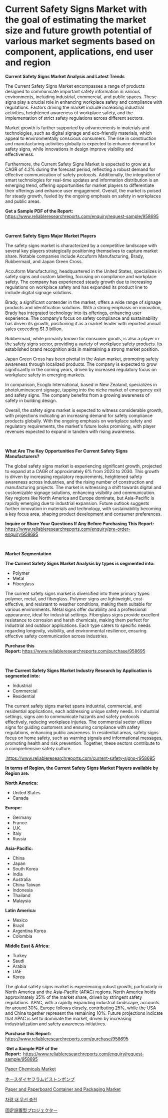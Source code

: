 <p><h1>Current Safety Signs Market with the goal of estimating the market size and future growth potential of various market segments based on component, applications, end user and region</h1></p><p><strong>Current Safety Signs Market Analysis and Latest Trends</strong></p>
<p><p>The Current Safety Signs Market encompasses a range of products designed to communicate important safety information in various environments, including industrial, commercial, and public spaces. These signs play a crucial role in enhancing workplace safety and compliance with regulations. Factors driving the market include increasing industrial activities, heightened awareness of workplace safety, and the implementation of strict safety regulations across different sectors.</p><p>Market growth is further supported by advancements in materials and technologies, such as digital signage and eco-friendly materials, which appeal to environmentally conscious consumers. The rise in construction and manufacturing activities globally is expected to enhance demand for safety signs, while innovations in design improve visibility and effectiveness.</p><p>Furthermore, the Current Safety Signs Market is expected to grow at a CAGR of 4.2% during the forecast period, reflecting a robust demand for effective communication of safety protocols. Additionally, the integration of smart technologies for real-time updates and information distribution is an emerging trend, offering opportunities for market players to differentiate their offerings and enhance user engagement. Overall, the market is poised for steady growth, fueled by the ongoing emphasis on safety in workplaces and public areas.</p></p>
<p><strong>Get a Sample PDF of the Report:&nbsp;</strong> <a href="https://www.reliableresearchreports.com/enquiry/request-sample/958695">https://www.reliableresearchreports.com/enquiry/request-sample/958695</a></p>
<p>&nbsp;</p>
<p><strong>Current Safety Signs Major Market Players</strong></p>
<p><p>The safety signs market is characterized by a competitive landscape with several key players strategically positioning themselves to capture market share. Notable companies include Accuform Manufacturing, Brady, Rubbermaid, and Japan Green Cross. </p><p>Accuform Manufacturing, headquartered in the United States, specializes in safety signs and custom labeling, focusing on compliance and workplace safety. The company has experienced steady growth due to increasing regulations on workplace safety and has expanded its product line to include digital signage solutions.</p><p>Brady, a significant contender in the market, offers a wide range of signage products and identification solutions. With a strong emphasis on innovation, Brady has integrated technology into its offerings, enhancing user experience. The company’s focus on safety compliance and sustainability has driven its growth, positioning it as a market leader with reported annual sales exceeding $1.3 billion.</p><p>Rubbermaid, while primarily known for consumer goods, is also a player in the safety signs sector, providing a variety of workplace safety products. Its established brand recognition aids in maintaining a strong market position.</p><p>Japan Green Cross has been pivotal in the Asian market, promoting safety awareness through localized products. The company is expected to grow significantly in the coming years, driven by increased regulatory focus on workplace safety in emerging markets.</p><p>In comparison, Ecoglo International, based in New Zealand, specializes in photoluminescent signage, tapping into the niche market of emergency exit and safety signs. The company benefits from a growing awareness of safety in building design.</p><p>Overall, the safety signs market is expected to witness considerable growth, with projections indicating an increasing demand for safety compliance products globally. With the ongoing emphasis on workplace safety and regulatory requirements, the market's future looks promising, with player revenues expected to expand in tandem with rising awareness.</p></p>
<p>&nbsp;</p>
<p><strong>What Are The Key Opportunities For Current Safety Signs Manufacturers?</strong></p>
<p><p>The global safety signs market is experiencing significant growth, projected to expand at a CAGR of approximately 6% from 2023 to 2030. This growth is driven by increasing regulatory requirements, heightened safety awareness across industries, and the rising number of construction and manufacturing projects. The market is witnessing a shift towards digital and customizable signage solutions, enhancing visibility and communication. Key regions like North America and Europe dominate, but Asia-Pacific is rapidly emerging due to industrial expansion. Future outlook suggests further innovation in materials and technology, with sustainability becoming a key focus area, shaping product development and consumer preferences.</p></p>
<p><strong>Inquire or Share Your Questions If Any Before Purchasing This Report:</strong> <a href="https://www.reliableresearchreports.com/enquiry/pre-order-enquiry/958695">https://www.reliableresearchreports.com/enquiry/pre-order-enquiry/958695</a></p>
<p>&nbsp;</p>
<p><strong>Market Segmentation</strong></p>
<p><strong>The Current Safety Signs Market Analysis by types is segmented into:</strong></p>
<p><ul><li>Polymer</li><li>Metal</li><li>Fiberglass</li></ul></p>
<p><p>The current safety signs market is diversified into three primary types: polymer, metal, and fiberglass. Polymer signs are lightweight, cost-effective, and resistant to weather conditions, making them suitable for various environments. Metal signs offer durability and a professional appearance, ideal for industrial settings. Fiberglass signs provide excellent resistance to corrosion and harsh chemicals, making them perfect for industrial and outdoor applications. Each type caters to specific needs regarding longevity, visibility, and environmental resilience, ensuring effective safety communication across industries.</p></p>
<p><strong>Purchase this Report:&nbsp;</strong><a href="https://www.reliableresearchreports.com/purchase/958695">https://www.reliableresearchreports.com/purchase/958695</a></p>
<p>&nbsp;</p>
<p><strong>The Current Safety Signs Market Industry Research by Application is segmented into:</strong></p>
<p><ul><li>Industrial</li><li>Commercial</li><li>Residential</li></ul></p>
<p><p>The current safety signs market spans industrial, commercial, and residential applications, each addressing unique safety needs. In industrial settings, signs aim to communicate hazards and safety protocols effectively, reducing workplace injuries. The commercial sector utilizes signs for guiding customers and ensuring compliance with safety regulations, enhancing public awareness. In residential areas, safety signs focus on home safety, such as warning signals and informational messages, promoting health and risk prevention. Together, these sectors contribute to a comprehensive safety culture.</p></p>
<p><a href="https://www.reliableresearchreports.com/current-safety-signs-r958695">&nbsp;https://www.reliableresearchreports.com/current-safety-signs-r958695</a></p>
<p><strong>In terms of Region, the Current Safety Signs Market Players available by Region are:</strong></p>
<p>
    <p> <strong> North America: </strong>
        <ul>
            <li>United States</li>
            <li>Canada</li>
        </ul>
        </p> 
    <p> <strong> Europe: </strong>
        <ul>
            <li>Germany</li>
            <li>France</li>
            <li>U.K.</li>
            <li>Italy</li>
            <li>Russia</li>
        </ul>
        </p> 
    <p> <strong> Asia-Pacific: </strong>
        <ul>
            <li>China</li>
            <li>Japan</li>
            <li>South Korea</li>
            <li>India</li>
            <li>Australia</li>
            <li>China Taiwan</li>
            <li>Indonesia</li>
            <li>Thailand</li>
            <li>Malaysia</li>
        </ul>
        </p> 
    <p> <strong> Latin America: </strong>
        <ul>
            <li>Mexico</li>
            <li>Brazil</li>
            <li>Argentina Korea</li>
            <li>Colombia</li>
        </ul>
        </p> 
    <p> <strong> Middle East & Africa: </strong>
        <ul>
            <li>Turkey</li>
            <li>Saudi</li>
            <li>Arabia</li>
            <li>UAE</li>
            <li>Korea</li>
        </ul>
    </p>
    </p>
<p><p>The global safety signs market is experiencing robust growth, particularly in North America and the Asia-Pacific (APAC) regions. North America holds approximately 35% of the market share, driven by stringent safety regulations. APAC, with a rapidly expanding industrial landscape, accounts for around 30%. Europe follows closely, contributing 25%, while the USA and China together represent the remaining 10%. Future projections indicate that APAC is set to dominate the market, driven by increasing industrialization and safety awareness initiatives.</p></p>
<p><strong>Purchase this Report: </strong><a href="https://www.reliableresearchreports.com/purchase/958695">https://www.reliableresearchreports.com/purchase/958695</a></p>
<p>&nbsp;<strong>Get a Sample PDF of the Report:&nbsp;&nbsp;</strong><a href="https://www.reliableresearchreports.com/enquiry/request-sample/958695">https://www.reliableresearchreports.com/enquiry/request-sample/958695</a></p>
<p><strong></strong></p>
<p><p><a href="https://issuu.com/reportprime-2/docs/paper-chemicals-market-size-2030.pp_9c93b578d42ee8">Paper Chemicals Market</a></p><p><a href="https://medium.com/@rot5z9maragh/hose-diaphragm-piston-pumps-market-%E3%81%AE%E3%82%B0%E3%83%AD%E3%83%BC%E3%83%90%E3%83%AB%E5%B8%82%E5%A0%B4%E6%A6%82%E8%A6%81%E3%81%AF-%E4%B8%96%E7%95%8C%E3%81%8A%E3%82%88%E3%81%B3%E4%B8%BB%E8%A6%81%E5%B8%82%E5%A0%B4%E3%81%AB%E3%81%8A%E3%81%91%E3%82%8B%E6%A5%AD%E7%95%8C%E3%81%AB%E5%BD%B1%E9%9F%BF%E3%82%92%E4%B8%8E%E3%81%88%E3%82%8B%E4%B8%BB%E8%A6%81%E3%81%AA%E3%83%88%E3%83%AC%E3%83%B3%E3%83%89%E3%81%AB%E3%81%A4%E3%81%84%E3%81%A6-%E7%8B%AC%E8%87%AA%E3%81%AE%E8%A6%96%E7%82%B9%E3%82%92%E6%8F%90%E4%BE%9B%E3%81%97%E3%81%BE%E3%81%99-8d72ffe1cbc2">ホースダイヤフラムピストンポンプ</a></p><p><a href="https://issuu.com/reportprime-2/docs/paper-and-paperboard-container-and-_b410ad7b677ed3">Paper and Paperboard Container and Packaging Market</a></p><p><a href="https://medium.com/@waynewood21/%EC%84%B8%EA%B3%84-in-car-wireless-charging-market-%EC%9D%80-2024%EC%97%90%EC%84%9C-2031%EB%A1%9C-%EC%97%B0%ED%8F%89%EA%B7%A0-%EC%A6%9D%EA%B0%80%EC%9C%A8%EC%9D%84-%EB%B3%B4%EC%9D%BC-%EA%B2%83%EC%9C%BC%EB%A1%9C-%EC%98%88%EC%83%81%EB%90%A9%EB%8B%88%EB%8B%A4-6b233088e37f">차량 내 무선 충전</a></p><p><a href="https://medium.com/@rot5z9maragh/%E5%9B%BA%E5%AE%9A%E8%A8%AD%E7%BD%AE%E3%83%97%E3%83%AD%E3%82%B8%E3%82%A7%E3%82%AF%E3%82%BF%E3%83%BC%E5%B8%82%E5%A0%B4-2024%E5%B9%B4%E3%81%8B%E3%82%892031%E5%B9%B4%E3%81%BE%E3%81%A7%E3%81%AE%E6%A5%AD%E7%95%8C%E5%8B%95%E5%90%91%E3%81%A8%E4%BA%88%E6%B8%AC-995576cfa187">固定設置型プロジェクター</a></p></p>